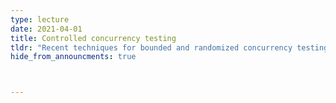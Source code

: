 ```yaml
---
type: lecture
date: 2021-04-01
title: Controlled concurrency testing
tldr: "Recent techniques for bounded and randomized concurrency testing"
hide_from_announcments: true



---
```


<!-- Suggested Readings: PCT, PCTCP, taPCT, POPL -->